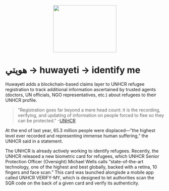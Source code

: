 <div align="center">
  <img src="images/scarf.png" width="200" height="150">
</div>

# هويتي → huwayeti → identify me

Huwayeti adds a blockchain-based claims layer to UNHCR refugee registration to track additional information ascertained by trusted agents (doctors, UN officials, NGO representatives, etc.) about refugees to their UNHCR profile.

>"Registration goes far beyond a mere head count: it is the recording, verifying, and updating of information on people forced to flee so they can be protected." -[UNHCR](http://www.unhcr.org/registration.html)

At the end of last year, 65.3 million people were displaced—”the highest level ever recorded and representing immense human suffering,” the UNHCR said in a statement.

The UNHCR is already actively working to identify refugees. Recently, the UNHCR released a new biometric card for refugees, which UNHCR Senior Protection Officer (Oversight) Michael Wells calls “state-of-the-art technology, one of the highest and best globally, backed with a retina, 10 fingers and face scan.” This card was launched alongisde a mobile app called UNHCR VERIFY-MY, which is designed to let authorities scan the SQR code on the back of a given card and verify its authenticity. 
